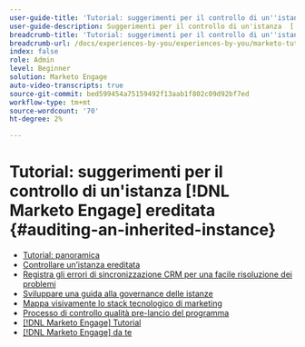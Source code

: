 ```yaml
---
user-guide-title: 'Tutorial: suggerimenti per il controllo di un''istanza  [!DNL Marketo Engage]  ereditata '
user-guide-description: Suggerimenti per il controllo di un'istanza  [!DNL Marketo Engage]  ereditata
breadcrumb-title: 'Tutorial: suggerimenti per il controllo di un''istanza  [!DNL Marketo Engage]  ereditata '
breadcrumb-url: /docs/experiences-by-you/experiences-by-you/marketo-tutorial-inherited-instance/overview.html
index: false
role: Admin
level: Beginner
solution: Marketo Engage
auto-video-transcripts: true
source-git-commit: bed599454a75159492f13aab1f802c09d92bf7ed
workflow-type: tm+mt
source-wordcount: '70'
ht-degree: 2%

---
```



# Tutorial: suggerimenti per il controllo di un&#39;istanza [!DNL Marketo Engage] ereditata {#auditing-an-inherited-instance}

+ [Tutorial: panoramica](/help/marketo-tutorial-inherited-instance/overview.md)
+ [Controllare un’istanza ereditata](/help/marketo-tutorial-inherited-instance/audit-an-inherted-instance.md)
+ [Registra gli errori di sincronizzazione CRM per una facile risoluzione dei problemi](/help/marketo-tutorial-inherited-instance/log-crm-sync-errors-for-easy-troubleshooting.md)
+ [Sviluppare una guida alla governance delle istanze](/help/marketo-tutorial-inherited-instance/develop-an-instance-governance-guide.md)
+ [Mappa visivamente lo stack tecnologico di marketing](/help/marketo-tutorial-inherited-instance/create-a-visual-data-flow-diagram.md)
+ [Processo di controllo qualità pre-lancio del programma](/help/marketo-tutorial-inherited-instance/essential-program-pre-launch-qa.md)
+ [[!DNL Marketo Engage] Tutorial](https://experienceleague.adobe.com/docs/marketo-learn/tutorials/overview.html?lang=it)
+ [[!DNL Marketo Engage] da te](https://experienceleague.adobe.com/en/docs/experiences-by-you/experiences-by-you/marketo-engage/overview)
